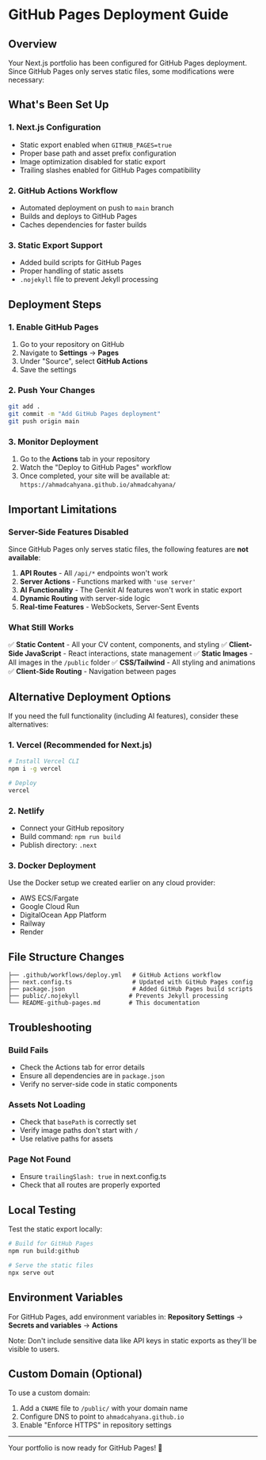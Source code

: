 # GitHub Pages Deployment Guide

## Overview

Your Next.js portfolio has been configured for GitHub Pages deployment. Since GitHub Pages only serves static files, some modifications were necessary:

## What's Been Set Up

### 1. **Next.js Configuration**
- Static export enabled when `GITHUB_PAGES=true`
- Proper base path and asset prefix configuration
- Image optimization disabled for static export
- Trailing slashes enabled for GitHub Pages compatibility

### 2. **GitHub Actions Workflow**
- Automated deployment on push to `main` branch
- Builds and deploys to GitHub Pages
- Caches dependencies for faster builds

### 3. **Static Export Support**
- Added build scripts for GitHub Pages
- Proper handling of static assets
- `.nojekyll` file to prevent Jekyll processing

## Deployment Steps

### 1. Enable GitHub Pages

1. Go to your repository on GitHub
2. Navigate to **Settings** → **Pages**
3. Under "Source", select **GitHub Actions**
4. Save the settings

### 2. Push Your Changes

```bash
git add .
git commit -m "Add GitHub Pages deployment"
git push origin main
```

### 3. Monitor Deployment

1. Go to the **Actions** tab in your repository
2. Watch the "Deploy to GitHub Pages" workflow
3. Once completed, your site will be available at:
   `https://ahmadcahyana.github.io/ahmadcahyana/`

## Important Limitations

### Server-Side Features Disabled

Since GitHub Pages only serves static files, the following features are **not available**:

1. **API Routes** - All `/api/*` endpoints won't work
2. **Server Actions** - Functions marked with `'use server'`
3. **AI Functionality** - The Genkit AI features won't work in static export
4. **Dynamic Routing** with server-side logic
5. **Real-time Features** - WebSockets, Server-Sent Events

### What Still Works

✅ **Static Content** - All your CV content, components, and styling
✅ **Client-Side JavaScript** - React interactions, state management
✅ **Static Images** - All images in the `/public` folder
✅ **CSS/Tailwind** - All styling and animations
✅ **Client-Side Routing** - Navigation between pages

## Alternative Deployment Options

If you need the full functionality (including AI features), consider these alternatives:

### 1. **Vercel** (Recommended for Next.js)
```bash
# Install Vercel CLI
npm i -g vercel

# Deploy
vercel
```

### 2. **Netlify**
- Connect your GitHub repository
- Build command: `npm run build`
- Publish directory: `.next`

### 3. **Docker Deployment**
Use the Docker setup we created earlier on any cloud provider:
- AWS ECS/Fargate
- Google Cloud Run
- DigitalOcean App Platform
- Railway
- Render

## File Structure Changes

```
├── .github/workflows/deploy.yml   # GitHub Actions workflow
├── next.config.ts                 # Updated with GitHub Pages config
├── package.json                   # Added GitHub Pages build scripts
├── public/.nojekyll              # Prevents Jekyll processing
└── README-github-pages.md        # This documentation
```

## Troubleshooting

### Build Fails
- Check the Actions tab for error details
- Ensure all dependencies are in `package.json`
- Verify no server-side code in static components

### Assets Not Loading
- Check that `basePath` is correctly set
- Verify image paths don't start with `/`
- Use relative paths for assets

### Page Not Found
- Ensure `trailingSlash: true` in next.config.ts
- Check that all routes are properly exported

## Local Testing

Test the static export locally:

```bash
# Build for GitHub Pages
npm run build:github

# Serve the static files
npx serve out
```

## Environment Variables

For GitHub Pages, add environment variables in:
**Repository Settings** → **Secrets and variables** → **Actions**

Note: Don't include sensitive data like API keys in static exports as they'll be visible to users.

## Custom Domain (Optional)

To use a custom domain:

1. Add a `CNAME` file to `/public/` with your domain name
2. Configure DNS to point to `ahmadcahyana.github.io`
3. Enable "Enforce HTTPS" in repository settings

---

Your portfolio is now ready for GitHub Pages! 🚀
